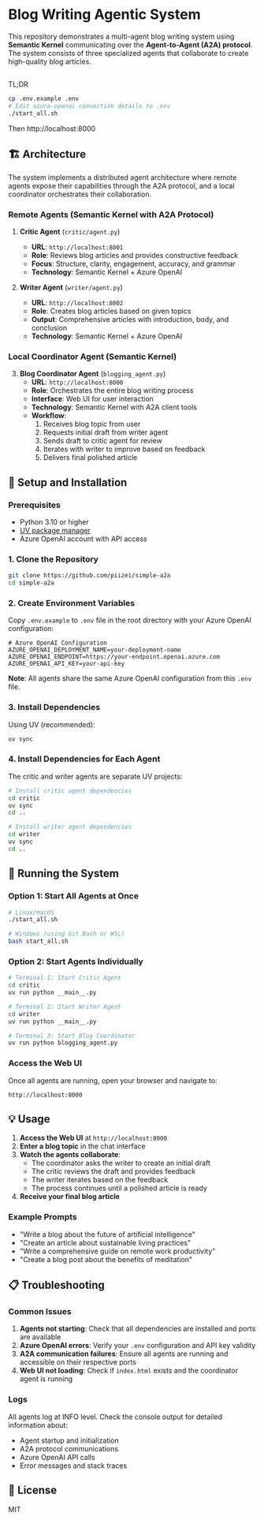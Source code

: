 # Blog Writing Agentic System

This repository demonstrates a multi-agent blog writing system using  **Semantic Kernel** communicating over the **Agent-to-Agent (A2A) protocol**. The system consists of three specialized agents that collaborate to create high-quality blog articles.


##
TL;DR

```bash
cp .env.example .env
# Edit azure-openai connection details to .env
./start_all.sh
```
Then http://localhost:8000

## 🏗️ Architecture

The system implements a distributed agent architecture where remote agents expose their capabilities through the A2A protocol, and a local coordinator orchestrates their collaboration.

### Remote Agents (Semantic Kernel with A2A Protocol)

1. **Critic Agent** (`critic/agent.py`)
   - **URL**: `http://localhost:8001`
   - **Role**: Reviews blog articles and provides constructive feedback
   - **Focus**: Structure, clarity, engagement, accuracy, and grammar
   - **Technology**: Semantic Kernel + Azure OpenAI

2. **Writer Agent** (`writer/agent.py`)
   - **URL**: `http://localhost:8002`
   - **Role**: Creates blog articles based on given topics
   - **Output**: Comprehensive articles with introduction, body, and conclusion
   - **Technology**: Semantic Kernel + Azure OpenAI

### Local Coordinator Agent (Semantic Kernel)

3. **Blog Coordinator Agent** (`blogging_agent.py`)
   - **URL**: `http://localhost:8000`
   - **Role**: Orchestrates the entire blog writing process
   - **Interface**: Web UI for user interaction
   - **Technology**: Semantic Kernel with A2A client tools
   - **Workflow**:
     1. Receives blog topic from user
     2. Requests initial draft from writer agent
     3. Sends draft to critic agent for review
     4. Iterates with writer to improve based on feedback
     5. Delivers final polished article


## 🚀 Setup and Installation

### Prerequisites

- Python 3.10 or higher
- [UV package manager](https://docs.astral.sh/uv/) 
- Azure OpenAI account with API access

### 1. Clone the Repository

```bash
git clone https://github.com/piizei/simple-a2a
cd simple-a2a
```

### 2. Create Environment Variables

Copy `.env.example` to  `.env` file in the root directory with your Azure OpenAI configuration:

```env
# Azure OpenAI Configuration
AZURE_OPENAI_DEPLOYMENT_NAME=your-deployment-name
AZURE_OPENAI_ENDPOINT=https://your-endpoint.openai.azure.com
AZURE_OPENAI_API_KEY=your-api-key
```

**Note**: All agents share the same Azure OpenAI configuration from this `.env` file.

### 3. Install Dependencies

Using UV (recommended):
```bash
uv sync
```


### 4. Install Dependencies for Each Agent

The critic and writer agents are separate UV projects:

```bash
# Install critic agent dependencies
cd critic
uv sync
cd ..

# Install writer agent dependencies
cd writer
uv sync
cd ..
```

## 🎯 Running the System

### Option 1: Start All Agents at Once

```bash
# Linux/macOS
./start_all.sh

# Windows (using Git Bash or WSL)
bash start_all.sh
```

### Option 2: Start Agents Individually

```bash
# Terminal 1: Start Critic Agent
cd critic
uv run python __main__.py

# Terminal 2: Start Writer Agent
cd writer
uv run python __main__.py

# Terminal 3: Start Blog Coordinator
uv run python blogging_agent.py
```

### Access the Web UI

Once all agents are running, open your browser and navigate to:
```
http://localhost:8000
```

## 💡 Usage

1. **Access the Web UI** at `http://localhost:8000`
2. **Enter a blog topic** in the chat interface
3. **Watch the agents collaborate**:
   - The coordinator asks the writer to create an initial draft
   - The critic reviews the draft and provides feedback
   - The writer iterates based on the feedback
   - The process continues until a polished article is ready
4. **Receive your final blog article**

### Example Prompts

- "Write a blog about the future of artificial intelligence"
- "Create an article about sustainable living practices"
- "Write a comprehensive guide on remote work productivity"
- "Create a blog post about the benefits of meditation"

## 📋 Troubleshooting

### Common Issues

1. **Agents not starting**: Check that all dependencies are installed and ports are available
2. **Azure OpenAI errors**: Verify your `.env` configuration and API key validity
3. **A2A communication failures**: Ensure all agents are running and accessible on their respective ports
4. **Web UI not loading**: Check if `index.html` exists and the coordinator agent is running

### Logs

All agents log at INFO level. Check the console output for detailed information about:
- Agent startup and initialization
- A2A protocol communications
- Azure OpenAI API calls
- Error messages and stack traces

## 📄 License

MIT

